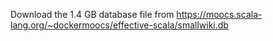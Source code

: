 Download the 1.4 GB database file from https://moocs.scala-lang.org/~dockermoocs/effective-scala/smallwiki.db